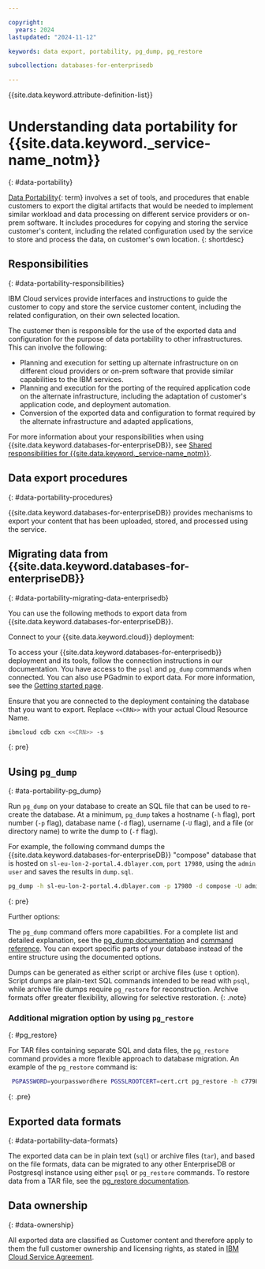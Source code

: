 ```yaml
---

copyright:
  years: 2024
lastupdated: "2024-11-12"

keywords: data export, portability, pg_dump, pg_restore

subcollection: databases-for-enterprisedb

---
```


{{site.data.keyword.attribute-definition-list}}



# Understanding data portability for {{site.data.keyword._service-name_notm}}
{: #data-portability}

[Data Portability](#x2113280){: term} involves a set of tools, and procedures that enable customers to export the digital artifacts that would be needed to implement similar workload and data processing on different service providers or on-prem software. It includes procedures for copying and storing the service customer's content, including the related configuration used by the service to store and process the data, on customer's own location.
{: shortdesc}

## Responsibilities
{: #data-portability-responsibilities}

IBM Cloud services provide interfaces and instructions to guide the customer to copy and store the service customer content, including the related configuration, on their own selected location.

The customer then is responsible for the use of the exported data and configuration for the purpose of data portability to other infrastructures. This can involve the following:

- Planning and execution for setting up alternate infrastructure on on different cloud providers or on-prem software that provide similar capabilities to the IBM services.
- Planning and execution for the porting of the required application code on the alternate infrastructure, including the adaptation of customer's application code, and deployment automation.
- Conversion of the exported data and configuration to format required by the alternate infrastructure and adapted applications,

For more information about your responsibilities when using {{site.data.keyword.databases-for-enterpriseDB}}, see [Shared responsibilities for {{site.data.keyword._service-name_notm}}](/docs/cloud-databases?topic=cloud-databases-responsibilities-cloud-databases).

## Data export procedures
{: #data-portability-procedures}

{{site.data.keyword.databases-for-enterpriseDB}} provides mechanisms to export your content that has been uploaded, stored, and processed using the service.

## Migrating data from {{site.data.keyword.databases-for-enterpriseDB}}
{: #data-portability-migrating-data-enterprisedb}

You can use the following methods to export data from {{site.data.keyword.databases-for-enterpriseDB}}.

Connect to your {{site.data.keyword.cloud}} deployment: 

To access your {{site.data.keyword.databases-for-enterprisedb}} deployment and its tools, follow the connection instructions in our documentation. You have access to the `psql` and `pg_dump` commands when connected. You can also use PGadmin to export data. For more information, see the [Getting started page](/docs/databases-for-enterprisedb?topic=databases-for-enterprisedb-best-practices&interface=ui).

Ensure that you are connected to the deployment containing the database that you want to export. Replace `<<CRN>>` with your actual Cloud Resource Name.

```sh
ibmcloud cdb cxn <<CRN>> -s
```
{: pre}

## Using `pg_dump`
{: #ata-portability-pg_dump}

Run `pg_dump` on your database to create an SQL file that can be used to re-create the database. At a minimum, `pg_dump` takes a hostname (`-h` flag), port number (`-p` flag), database name (`-d` flag), username (`-U` flag), and a file (or directory name) to write the dump to (`-f` flag). 

For example, the following command dumps the {{site.data.keyword.databases-for-enterpriseDB}} "compose" database that is hosted on `sl-eu-lon-2-portal.4.dblayer.com`, `port 17980`, using the `admin user` and saves the results in `dump.sql`.

```sh
pg_dump -h sl-eu-lon-2-portal.4.dblayer.com -p 17980 -d compose -U admin -f dump.sql
```
{: pre}

Further options:

The `pg_dump` command offers more capabilities. For a complete list and detailed explanation, see the [pg_dump documentation](https://www.postgresql.org/docs/current/backup-dump.html) and [command reference](https://www.postgresql.org/docs/current/app-pgdump.html). You can export specific parts of your database instead of the entire structure using the documented options.
  
Dumps can be generated as either script or archive files (use `t` option). Script dumps are plain-text SQL commands intended to be read with `psql`, while archive file dumps require `pg_restore` for reconstruction. Archive formats offer greater flexibility, allowing for selective restoration.
{: .note}

 ### Additional migration option by using `pg_restore`
{: #pg_restore}
  
 For TAR files containing separate SQL and data files, the `pg_restore` command provides a more flexible approach to database migration.
 An example of the `pg_restore` command is:

```sh
 PGPASSWORD=yourpasswordhere PGSSLROOTCERT=cert.crt pg_restore -h c7798cf6-e5d2-4513-b17f-3d3fa67d8291.8f7bfd8f3faa4218aec56e069eb46187.databases.appdomain.cloud -p 32484 -U admin -F t -d ibmclouddb tarfile.tar
```
{: .pre}

## Exported data formats
{: #data-portability-data-formats}

The exported data can be in plain text (`sql`) or archive files (`tar`), and based on the file formats, data can be migrated to any other EnterpriseDB or Postgresql instance using either `psql` or `pg_restore` commands. To restore data from a TAR file, see the [pg_restore documentation](https://www.postgresql.org/docs/current/app-pgrestore.html).

## Data ownership
{: #data-ownership}

All exported data are classified as Customer content and therefore apply to them the full customer ownership and licensing rights, as stated in [IBM Cloud Service Agreement](https://www.ibm.com/terms/?id=Z126-6304_WS).

